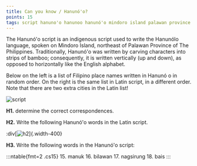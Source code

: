 ```yaml
---
title: Can you know / Hanunó'o?
points: 15 
tags: script hanuno'o hanunoo hanunó'o mindoro island palawan province philippines
---
```


The Hanunó'o script is an indigenous script used to write the Hanunólo language, spoken on Mindoro Island,
northeast of Palawan Province of The Philippines. Traditionally, Hanunó'o was written by carving characters
into strips of bamboo; consequently, it is written vertically (up and down), as opposed to horizontally like the
English alphabet.

Below on the left is a list of Filipino place names written in Hanunó o in random order. On the right is the
same list in Latin script, in a different order. Note that there are two extra cities in the Latin list!

![script](/pimg/naclo2019h-1.png)

**H1.** determine the correct correspondences. 

**H2.** Write the following Hanunó'o words in the Latin script.

:div[![h2](/pimg/naclo2019h-2.png)]{.width-400}

**H3.** Write the following words in the Hanunó'o script:

:::ntable{fmt=2 .cs15}
15\. manuk 
16\. bilawan
17\. nagsirung
18\. bais
:::